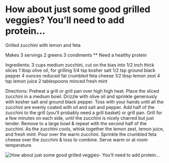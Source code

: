 # How about just some good grilled veggies? You’ll need to add protein…

Grilled zucchini with lemon and feta 

Makes 3 servings
2 greens
3 condiments
** Need a healthy protein

Ingredients:
3 cups medium zucchini, cut on the bias into 1/2 inch thick slices 
1 tbsp olive oil, for grilling
1/4 tsp kosher salt 
1/2 tsp ground black pepper
4 ounces reduced fat crumbled feta cheese
1/2 tbsp lemon zest
4 tsp lemon juice
2 tablespoons minced fresh mint 

Directions:
Preheat a grill or grill pan over high high heat.
Place the sliced zucchini in a medium bowl. Drizzle with olive oil and sprinkle generously with kosher salt and ground black pepper. Toss with your hands until all the zucchini are evenly coated with oil and salt and pepper.
Add half of the zucchini to the grill (you'll probably need a grill basket) or grill pan. Grill for a few minutes on each side, until the zucchini is nicely charred but just tender. Remove to a large bowl & repeat with the second half of the zucchini.
As the zucchini cools, whisk together the lemon zest, lemon juice, and fresh mint. Pour over the warm zucchini.
Sprinkle the crumbled feta cheese over the zucchini & toss to combine. Serve warm or at room temperature.

![How about just some good grilled veggies- You’ll need to add protein…](images/How%20about%20just%20some%20good%20grilled%20veggies-%20You’ll%20need%20to%20add%20protein….png)

